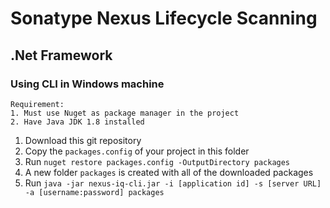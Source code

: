 # Sonatype Nexus Lifecycle Scanning

## .Net Framework
### Using CLI in Windows machine
```
Requirement:
1. Must use Nuget as package manager in the project
2. Have Java JDK 1.8 installed
```
1. Download this git repository
2. Copy the `packages.config` of your project in this folder
3. Run `nuget restore packages.config -OutputDirectory packages`
4. A new folder `packages` is created with all of the downloaded packages
5. Run `java -jar nexus-iq-cli.jar -i [application id] -s [server URL] -a [username:password] packages`